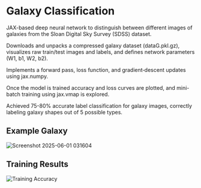 # Galaxy Classification
JAX-based deep neural network to distinguish between different images of galaxies from the Sloan Digital Sky Survey (SDSS) dataset.

Downloads and unpacks a compressed galaxy dataset (dataG.pkl.gz), visualizes raw train/test images and labels, and defines network parameters (W1, b1, W2, b2).

Implements a forward pass, loss function, and gradient‐descent updates using jax.numpy.

Once the model is trained accuracy and loss curves are plotted, and mini-batch training using jax.vmap is explored.

Achieved 75-80% accurate label classification for galaxy images, correctly labeling galaxy shapes out of 5 possible types.

## Example Galaxy
![Screenshot 2025-06-01 031604](https://github.com/user-attachments/assets/100471d7-b3b5-40d8-bf3a-a42ecd9787b9)

## Training Results
![Training Accuracy](https://github.com/user-attachments/assets/46876690-4a55-4713-b398-a585a775057f)
